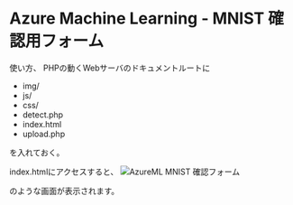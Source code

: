 Azure Machine Learning - MNIST 確認用フォーム
=============


使い方、
PHPの動くWebサーバのドキュメントルートに

+ img/
+ js/
+ css/
+ detect.php
+ index.html
+ upload.php

を入れておく。

index.htmlにアクセスすると、
![AzureML MNIST 確認フォーム](https://github.com/wiki/tottok-ug/tottok-ug-azure-ml-mnist-test-web-ui/images/azureml-mnist-form.png)

のような画面が表示されます。

